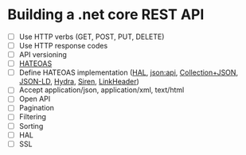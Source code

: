 # Building a .net core REST API

- [ ] Use HTTP verbs (GET, POST, PUT, DELETE)
- [ ] Use HTTP response codes
- [ ] API versioning
- [ ] [HATEOAS](https://restfulapi.net/hateoas/)
- [ ] Define HATEOAS implementation ([HAL](http://stateless.co/hal_specification.html), [json:api](https://jsonapi.org/), [Collection+JSON](https://github.com/collection-json/spec), [JSON-LD](https://www.w3.org/TR/json-ld/), [Hydra](http://www.markus-lanthaler.com/hydra/), [Siren](https://github.com/kevinswiber/siren), [LinkHeader](https://www.w3.org/wiki/LinkHeader))
- [ ] Accept application/json, application/xml, text/html
- [ ] Open API
- [ ] Pagination
- [ ] Filtering
- [ ] Sorting
- [ ] HAL
- [ ] SSL
